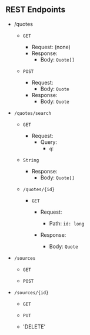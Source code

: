 ## REST Endpoints

* /quotes
    * `GET`
        * Request: (none)
        * Response:
            * Body: `Quote[]`
        
    * `POST`
        
        * Request:
            * Body: `Quote`
        * Response: 
            * Body: `Quote`
        
* `/quotes/search`
    
    * `GET`
    
        * Request:
            * Query:
                * `q`:
    
    * `String`
        * Response:
            * Body: `Quote[]`
            
    * `/quotes/{id}`
        
        * `GET`
        
            * Request:
                * Path: `id: long`
                
            * Response:
                * Body: `Quote`
                
                
                
* `/sources`
    
    * `GET`
    
    * `POST`
    
* `/sources/{id}`

    * `GET`
    
    * `PUT`
    
    * 'DELETE'